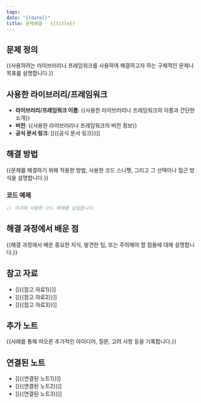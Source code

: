 ```yaml
---
tags: 
date: "{{date}}"
title: 문제해결 - {{title}}
---
```


## 문제 정의

{{사용하려는 라이브러리나 프레임워크를 사용하여 해결하고자 하는 구체적인 문제나 목표를 설명합니다.}}

## 사용한 라이브러리/프레임워크

- **라이브러리/프레임워크 이름**: {{사용한 라이브러리나 프레임워크의 이름과 간단한 소개}}
- **버전**: {{사용한 라이브러리나 프레임워크의 버전 정보}}
- **공식 문서 링크**: [[{{공식 문서 링크}}]]

## 해결 방법

{{문제를 해결하기 위해 적용한 방법, 사용한 코드 스니펫, 그리고 그 선택이나 접근 방식을 설명합니다.}}

### 코드 예제

```javascript
// 여기에 사용한 코드 예제를 삽입합니다.
```

## 해결 과정에서 배운 점

{{해결 과정에서 배운 중요한 지식, 발견한 팁, 또는 주의해야 할 점들에 대해 설명합니다.}}

## 참고 자료

- [[{{참고 자료1}}]]
- [[{{참고 자료2}}]]
- [[{{참고 자료3}}]]

## 추가 노트

{{사례를 통해 떠오른 추가적인 아이디어, 질문, 고려 사항 등을 기록합니다.}}

## 연결된 노트

- [[{{연결된 노트1}}]]
- [[{{연결된 노트2}}]]
- [[{{연결된 노트3}}]]
